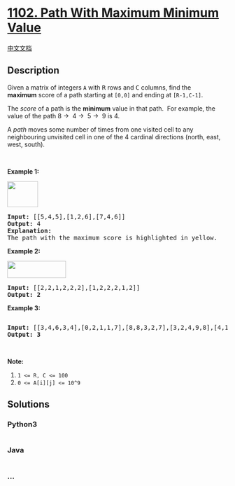 # [1102. Path With Maximum Minimum Value](https://leetcode.com/problems/path-with-maximum-minimum-value)

[中文文档](/solution/1100-1199/1102.Path%20With%20Maximum%20Minimum%20Value/README.md)

## Description

<p>Given a matrix of integers <code>A</code> with <font face="monospace">R</font> rows and <font face="monospace">C</font> columns, find the <strong>maximum</strong> score of a path starting at <code>[0,0]</code> and ending at <code>[R-1,C-1]</code>.</p>

<p>The <em>score</em> of a path is the <strong>minimum</strong> value in that path.  For example, the value of the path 8 →  4 →  5 →  9 is 4.</p>

<p>A <em>path</em> moves some number of times from one visited cell to any neighbouring unvisited cell in one of the 4 cardinal directions (north, east, west, south).</p>

<p> </p>

<p><strong>Example 1:</strong></p>

<p><strong><img alt="" src="https://assets.leetcode.com/uploads/2019/04/23/1313_ex1.JPG" style="width: 70px; height: 59px;" /></strong></p>

<pre>
<strong>Input: </strong><span id="example-input-1-1">[[5,4,5],[1,2,6],[7,4,6]]</span>
<strong>Output: </strong><span id="example-output-1">4</span>
<strong>Explanation: </strong>
The path with the maximum score is highlighted in yellow. 
</pre>

<p><strong>Example 2:</strong></p>

<p><strong><img alt="" src="https://assets.leetcode.com/uploads/2019/04/23/1313_ex2.JPG" style="width: 134px; height: 39px;" /></strong></p>

<pre>
<strong>Input: </strong><span>[[2,2,1,2,2,2],[1,2,2,2,1,2]]</span>
<strong>Output: 2</strong></pre>

<p><strong>Example 3:</strong></p>

<p><strong><img alt="" src="https://assets.leetcode.com/uploads/2019/04/23/1313_ex3.JPG" /></strong></p>

<pre>
<strong>Input: </strong><span>[[3,4,6,3,4],[0,2,1,1,7],[8,8,3,2,7],[3,2,4,9,8],[4,1,2,0,0],[4,6,5,4,3]]</span>
<strong>Output: 3</strong></pre>

<p> </p>

<p><strong>Note:</strong></p>

<ol>
	<li><code>1 <= R, C <= 100</code></li>
	<li><code>0 <= A[i][j] <= 10^9</code></li>
</ol>

## Solutions

<!-- tabs:start -->

### **Python3**

```python

```

### **Java**

```java

```

### **...**

```

```

<!-- tabs:end -->
